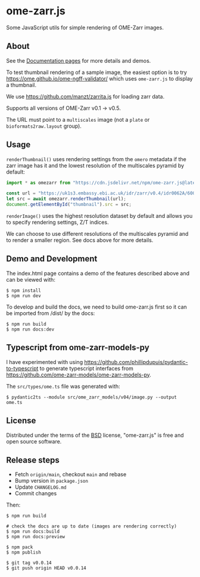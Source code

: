 # ome-zarr.js
Some JavaScript utils for simple rendering of OME-Zarr images.


## About

See the [Documentation pages](https://biongff.github.io/ome-zarr.js/)
for more details and demos.

To test thumbnail rendering of a sample image, the easiest option is to try
https://ome.github.io/ome-ngff-validator/ which uses `ome-zarr.js` to display
a thumbnail.

We use https://github.com/manzt/zarrita.js for loading zarr data.

Supports all versions of OME-Zarr v0.1 -> v0.5.

The URL must point to a `multiscales` image (not a `plate` or `bioformats2raw.layout` group).

## Usage

`renderThumbnail()` uses rendering settings from the `omero` metadata if the zarr image has it
and the lowest resolution of the multiscales pyramid by default:

```javascript
import * as omezarr from "https://cdn.jsdelivr.net/npm/ome-zarr.js@latest/+esm";

const url = "https://uk1s3.embassy.ebi.ac.uk/idr/zarr/v0.4/idr0062A/6001240.zarr";
let src = await omezarr.renderThumbnail(url);
document.getElementById("thumbnail").src = src;
```

`renderImage()` uses the highest resolution dataset by default and allows you to
specify rendering settings, Z/T indices.

We can choose to use different resolutions of the multiscales pyramid and to render
a smaller region. See docs above for more details.


## Demo and Development

The index.html page contains a demo of the features described above and can be
viewed with:

    $ npm install
    $ npm run dev

To develop and build the docs, we need to build ome-zarr.js first so it can be
imported from /dist/ by the docs:

    $ npm run build
    $ npm run docs:dev

## Typescript from ome-zarr-models-py

I have experimented with using https://github.com/phillipdupuis/pydantic-to-typescript
to generate typescript interfaces from https://github.com/ome-zarr-models/ome-zarr-models-py.

The `src/types/ome.ts` file was generated with:

    $ pydantic2ts --module src/ome_zarr_models/v04/image.py --output ome.ts


## License

Distributed under the terms of the [BSD](https://opensource.org/licenses/BSD-2-Clause)
license, "ome-zarr.js" is free and open source software.


## Release steps

 - Fetch `origin/main`, checkout `main` and rebase
 - Bump version in `package.json`
 - Update `CHANGELOG.md`
 - Commit changes

Then:

    $ npm run build

    # check the docs are up to date (images are rendering correctly)
    $ npm run docs:build
    $ npm run docs:preview

    $ npm pack
    $ npm publish

    $ git tag v0.0.14
    $ git push origin HEAD v0.0.14
